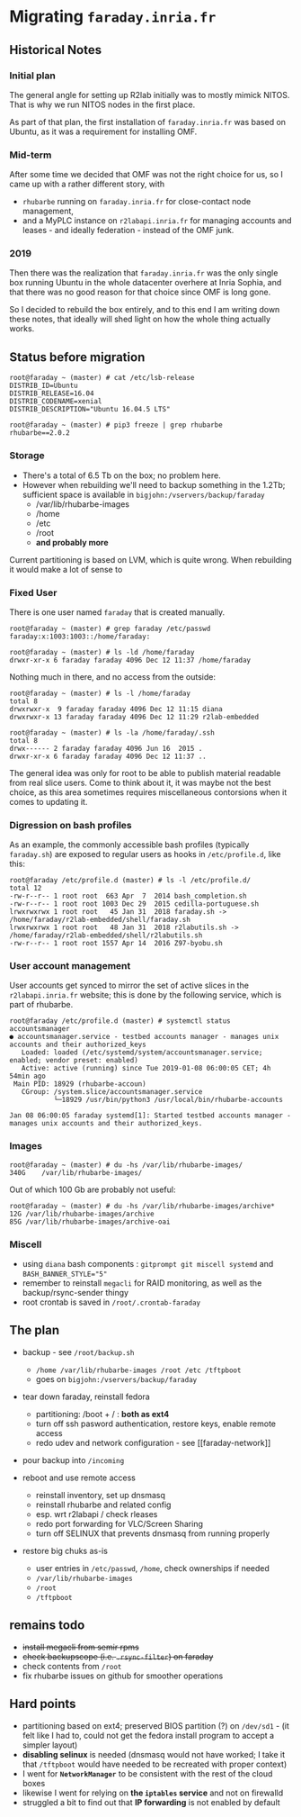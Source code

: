 # Migrating `faraday.inria.fr`


## Historical Notes

### Initial plan

The general angle for setting up R2lab initially was to mostly mimick NITOS. That is why we run NITOS nodes in the first place.

As part of that plan, the first installation of `faraday.inria.fr` was based on Ubuntu, as it was a requirement for installing OMF.

### Mid-term

After some time we decided that OMF was not the right choice for us, so I came
up with a rather different story, with
* `rhubarbe` running on `faraday.inria.fr` for close-contact node management,
* and a MyPLC instance on `r2labapi.inria.fr` for managing accounts and leases - and ideally federation - instead of the OMF junk.

### 2019

Then there was the realization that `faraday.inria.fr` was the only single box
running Ubuntu in the whole datacenter overhere at Inria Sophia, and that there
was no good reason for that choice since OMF is long gone.

So I decided to rebuild the box entirely, and to this end I am writing down these notes, that ideally will shed light on how the whole thing actually works.

## Status before migration

```
root@faraday ~ (master) # cat /etc/lsb-release
DISTRIB_ID=Ubuntu
DISTRIB_RELEASE=16.04
DISTRIB_CODENAME=xenial
DISTRIB_DESCRIPTION="Ubuntu 16.04.5 LTS"
```

```
root@faraday ~ (master) # pip3 freeze | grep rhubarbe
rhubarbe==2.0.2
```

### Storage

* There's a total of 6.5 Tb on the box; no problem here.
* However when rebuilding we'll need to backup something in the 1.2Tb; sufficient space is available in `bigjohn:/vservers/backup/faraday`
  * /var/lib/rhubarbe-images
  * /home
  * /etc
  * /root
  * **and probably more**

Current partitioning is based on LVM, which is quite wrong. When rebuilding it would make a lot of sense to

### Fixed User

There is one user named `faraday` that is created manually.

```
root@faraday ~ (master) # grep faraday /etc/passwd
faraday:x:1003:1003::/home/faraday:
```
```
root@faraday ~ (master) # ls -ld /home/faraday
drwxr-xr-x 6 faraday faraday 4096 Dec 12 11:37 /home/faraday
```

Nothing much in there, and no access from the outside:

```
root@faraday ~ (master) # ls -l /home/faraday
total 8
drwxrwxr-x  9 faraday faraday 4096 Dec 12 11:15 diana
drwxrwxr-x 13 faraday faraday 4096 Dec 12 11:29 r2lab-embedded
```
```
root@faraday ~ (master) # ls -la /home/faraday/.ssh
total 8
drwx------ 2 faraday faraday 4096 Jun 16  2015 .
drwxr-xr-x 6 faraday faraday 4096 Dec 12 11:37 ..
```

The general idea was only for root to be able to publish material readable from
real slice users. Come to think about it, it was maybe not the best choice, as
this area sometimes requires miscellaneous contorsions when it comes to updating
it.

### Digression on bash profiles

As an example, the commonly accessible bash profiles (typically `faraday.sh`) are exposed to regular users as hooks in `/etc/profile.d`, like this:

```
root@faraday /etc/profile.d (master) # ls -l /etc/profile.d/
total 12
-rw-r--r-- 1 root root  663 Apr  7  2014 bash_completion.sh
-rw-r--r-- 1 root root 1003 Dec 29  2015 cedilla-portuguese.sh
lrwxrwxrwx 1 root root   45 Jan 31  2018 faraday.sh -> /home/faraday/r2lab-embedded/shell/faraday.sh
lrwxrwxrwx 1 root root   48 Jan 31  2018 r2labutils.sh -> /home/faraday/r2lab-embedded/shell/r2labutils.sh
-rw-r--r-- 1 root root 1557 Apr 14  2016 Z97-byobu.sh
```

### User account management

User accounts get synced to mirror the set of active slices in the
`r2labapi.inria.fr` website; this is done by the following service, which is part of rhubarbe.

```
root@faraday /etc/profile.d (master) # systemctl status accountsmanager
● accountsmanager.service - testbed accounts manager - manages unix accounts and their authorized_keys
   Loaded: loaded (/etc/systemd/system/accountsmanager.service; enabled; vendor preset: enabled)
   Active: active (running) since Tue 2019-01-08 06:00:05 CET; 4h 54min ago
 Main PID: 18929 (rhubarbe-accoun)
   CGroup: /system.slice/accountsmanager.service
           └─18929 /usr/bin/python3 /usr/local/bin/rhubarbe-accounts

Jan 08 06:00:05 faraday systemd[1]: Started testbed accounts manager - manages unix accounts and their authorized_keys.
```

### Images

```
root@faraday ~ (master) # du -hs /var/lib/rhubarbe-images/
340G	/var/lib/rhubarbe-images/
```
Out of which 100 Gb are probably not useful:
```
root@faraday ~ (master) # du -hs /var/lib/rhubarbe-images/archive*
12G	/var/lib/rhubarbe-images/archive
85G	/var/lib/rhubarbe-images/archive-oai
```

### Miscell

* using `diana` bash components : `gitprompt git miscell systemd` and `BASH_BANNER_STYLE="5"`
* remember to reinstall `megacli` for RAID monitoring, as well as the backup/rsync-sender thingy
* root crontab is saved in `/root/.crontab-faraday`


## The plan

* backup - see `/root/backup.sh`
  * `/home /var/lib/rhubarbe-images /root /etc /tftpboot`
  * goes on `bigjohn:/vservers/backup/faraday`
* tear down faraday, reinstall fedora
  * partitioning: /boot + / : **both as ext4**
  * turn off ssh pasword authentication, restore keys, enable remote access
  * redo udev and network configuration - see [[faraday-network]]

* pour backup into `/incoming`

* reboot and use remote access
  * reinstall inventory, set up dnsmasq
  * reinstall rhubarbe and related config
  * esp. wrt r2labapi / check rleases
  * redo port forwarding for VLC/Screen Sharing
  * turn off SELINUX that prevents dnsmasq from running properly


* restore big chuks as-is
  * user entries in `/etc/passwd`, `/home`, check ownerships if needed
  * `/var/lib/rhubarbe-images`
  * `/root`
  * `/tftpboot`

## remains todo

* ~~install megacli from semir rpms~~
* ~~check backupscope (i.e. `.rsync-filter`) on faraday~~
* check contents from `/root`
* fix rhubarbe issues on github for smoother operations

## Hard points

* partitioning based on ext4; preserved BIOS partition (?) on `/dev/sd1` - (it felt like I had to, could not get the fedora install program to accept a simpler layout)
* **disabling selinux** is needed (dnsmasq would not have worked; I take it that `/tftpboot` would have needed to be recreated with proper context)
* I went for **`NetworkManager`** to be consistent with the rest of the cloud boxes
* likewise I went for relying on **the `iptables` service** and not on firewalld
* struggled a bit to find out that **IP forwarding** is not enabled by default
